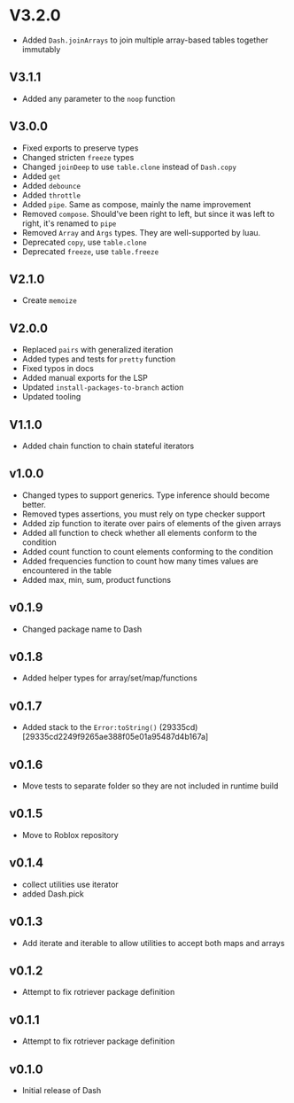 # V3.2.0

-   Added `Dash.joinArrays` to join multiple array-based tables together immutably

## V3.1.1

-   Added any parameter to the `noop` function

## V3.0.0

-   Fixed exports to preserve types
-   Changed stricten `freeze` types
-   Changed `joinDeep` to use `table.clone` instead of `Dash.copy`
-   Added `get`
-   Added `debounce`
-   Added `throttle`
-   Added `pipe`. Same as compose, mainly the name improvement
-   Removed `compose`. Should've been right to left, but since it was left to right, it's renamed to `pipe`
-   Removed `Array` and `Args` types. They are well-supported by luau.
-   Deprecated `copy`, use `table.clone`
-   Deprecated `freeze`, use `table.freeze`

## V2.1.0

-   Create `memoize`

## V2.0.0

-   Replaced `pairs` with generalized iteration
-   Added types and tests for `pretty` function
-   Fixed typos in docs
-   Added manual exports for the LSP
-   Updated `install-packages-to-branch` action
-   Updated tooling

## V1.1.0

-   Added chain function to chain stateful iterators

## v1.0.0

-   Changed types to support generics. Type inference should become better.
-   Removed types assertions, you must rely on type checker support
-   Added zip function to iterate over pairs of elements of the given arrays
-   Added all function to check whether all elements conform to the condition
-   Added count function to count elements conforming to the condition
-   Added frequencies function to count how many times values are encountered in the table
-   Added max, min, sum, product functions

## v0.1.9

-   Changed package name to Dash

## v0.1.8

-   Added helper types for array/set/map/functions

## v0.1.7

-   Added stack to the `Error:toString()` (29335cd)[29335cd2249f9265ae388f05e01a95487d4b167a]

## v0.1.6

-   Move tests to separate folder so they are not included in runtime build

## v0.1.5

-   Move to Roblox repository

## v0.1.4

-   collect utilities use iterator
-   added Dash.pick

## v0.1.3

-   Add iterate and iterable to allow utilities to accept both maps and arrays

## v0.1.2

-   Attempt to fix rotriever package definition

## v0.1.1

-   Attempt to fix rotriever package definition

## v0.1.0

-   Initial release of Dash
